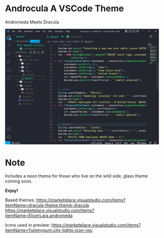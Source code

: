 # Androcula A VSCode Theme

Andromeda Meets Dracula

![Screenshot](https://github.com/Jnorm911/Androcula/blob/main/img/preview.png)

# Note

Includes a neon theme for those who live on the wild side, glass theme coming soon.

**Enjoy!**

Based themes:
https://marketplace.visualstudio.com/items?itemName=dracula-theme.theme-dracula
https://marketplace.visualstudio.com/items?itemName=EliverLara.andromeda

Icons used in preview:
https://marketplace.visualstudio.com/items?itemName=Yummygum.city-lights-icon-vsc